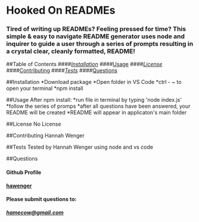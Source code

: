 
# Hooked On READMEs                  
  
### Tired of writing up READMEs?  Feeling pressed for time?  This simple & easy to navigate README generator uses node and inquirer to guide a user through a series of prompts resulting in a crystal clear, cleanly formatted, README!

##Table of Contents
####*[Installation](##Installation)
####*[Usage](##Usage)
####*[License](##License)
####*[Contributing](##Contributing)
####*[Tests](##Tests)
####*[Questions](##Questions)

##Installation
*Download package 
*Open folder in VS Code 
*ctrl - ~ to open your terminal 
*npm install

##Usage
After npm install: 
*run file in terminal by typing 'node index.js' 
*follow the series of promps *after all questions have been answered, your README will be created 
*README will appear in applicaton's main folder
        
##License
No License

##Contributing
Hannah Wenger
        
##Tests
Tested by Hannah Wenger using node and vs code
        
##Questions
#### Github Profile
 **[hawenger](https://github.com/hawenger)**
#### Please submit questions to:
***<hamecow@gmail.com>***
        
